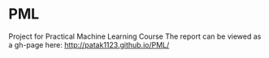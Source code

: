 # PML
Project for Practical Machine Learning Course
The report can be viewed as a gh-page here: http://patak1123.github.io/PML/
